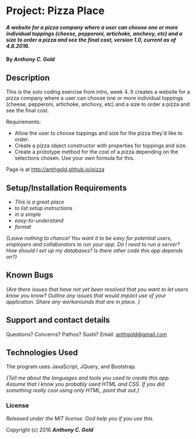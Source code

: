 # Project: Pizza Place

#### _A website for a pizza company where a user can choose one or more individual toppings (cheese, pepperoni, artichoke, anchovy, etc) and a size to order a pizza and see the final cost, version 1.0, current as of 4.8.2016._

#### By _**Anthony C. Gold**_

## Description

This is the solo coding exercise from intro, week 4. It creates a website for a pizza company where a user can choose one or more individual toppings (cheese, pepperoni, artichoke, anchovy, etc) and a size to order a pizza and see the final cost.

Requirements:

* Allow the user to choose toppings and size for the pizza they'd like to order.
* Create a pizza object constructor with properties for toppings and size.
* Create a prototype method for the cost of a pizza depending on the selections chosen. Use your own formula for this.

Page is at http://anthgold.github.io/pizza

## Setup/Installation Requirements

* _This is a great place_
* _to list setup instructions_
* _in a simple_
* _easy-to-understand_
* _format_

_{Leave nothing to chance! You want it to be easy for potential users, employers and collaborators to run your app. Do I need to run a server? How should I set up my databases? Is there other code this app depends on?}_

## Known Bugs

_{Are there issues that have not yet been resolved that you want to let users know you know?  Outline any issues that would impact use of your application.  Share any workarounds that are in place. }_

## Support and contact details

Questions? Concerns? Pathos? Sushi? Email: anthgold@gmail.com

## Technologies Used

The program uses JavaScript, JQuery, and Bootstrap.

_{Tell me about the languages and tools you used to create this app. Assume that I know you probably used HTML and CSS. If you did something really cool using only HTML, point that out.}_

### License

*Released under the MIT license. God help you if you use this.*

Copyright (c) 2016 **_Anthony C. Gold_**
